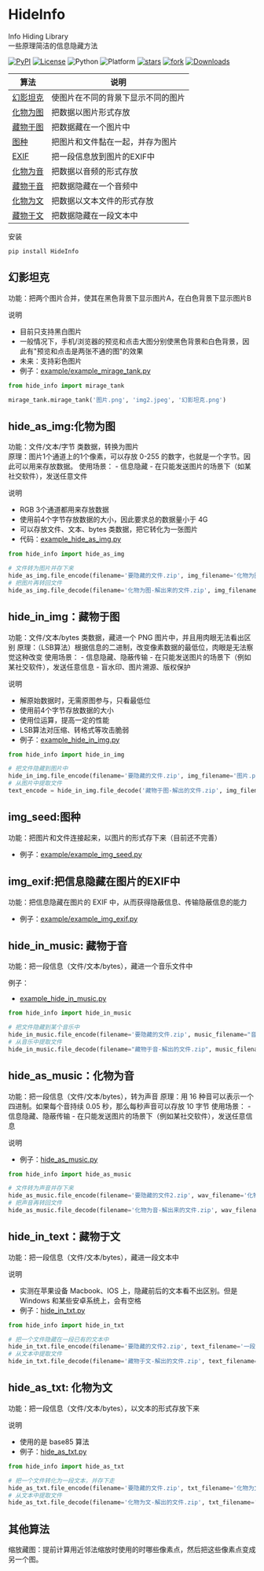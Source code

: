 # HideInfo

Info Hiding Library  
一些原理简洁的信息隐藏方法  



[![PyPI](https://img.shields.io/pypi/v/HideInfo)](https://pypi.org/project/HideInfo/)
[![License](https://img.shields.io/pypi/l/HideInfo.svg)](https://github.com/guofei9987/HideInfo/blob/master/LICENSE)
![Python](https://img.shields.io/badge/python->=3.5-green.svg)
![Platform](https://img.shields.io/badge/platform-windows%20|%20linux%20|%20macos-green.svg)
[![stars](https://img.shields.io/github/stars/guofei9987/HideInfo.svg?style=social)](https://github.com/guofei9987/HideInfo/)
[![fork](https://img.shields.io/github/forks/guofei9987/HideInfo?style=social)](https://github.com/guofei9987/HideInfo/fork)
[![Downloads](https://pepy.tech/badge/HideInfo)](https://pepy.tech/project/HideInfo)




| 算法   | 说明                |
|------|-------------------|
| [幻影坦克](https://github.com/guofei9987/HideInfo/blob/main/example/example_mirage_tank.py) | 使图片在不同的背景下显示不同的图片 |
| [化物为图](https://github.com/guofei9987/HideInfo/blob/main/example/example_hide_as_img.py) | 把数据以图片形式存放        |
| [藏物于图](https://github.com/guofei9987/HideInfo/blob/main/example/example_hide_in_img.py) | 把数据藏在一个图片中          |
| [图种](https://github.com/guofei9987/HideInfo/blob/main/example/example_img_seed.py)   | 把图片和文件黏在一起，并存为图片  |
| [EXIF](https://github.com/guofei9987/HideInfo/blob/main/example/example_img_exif.py) | 把一段信息放到图片的EXIF中   |
| [化物为音](https://github.com/guofei9987/HideInfo/blob/main/example/example_hide_as_music.py) | 把数据以音频的形式存放       |
| [藏物于音](https://github.com/guofei9987/HideInfo/blob/main/example/example_hide_in_music.py) | 把数据隐藏在一个音频中       |
| [化物为文](https://github.com/guofei9987/HideInfo/blob/main/example/example_hide_as_txt.py) | 把数据以文本文件的形式存放 |
| [藏物于文](https://github.com/guofei9987/HideInfo/blob/main/example/example_hide_in_txt.py) | 把数据隐藏在一段文本中 |



安装
```
pip install HideInfo
```


## 幻影坦克

功能：把两个图片合并，使其在黑色背景下显示图片A，在白色背景下显示图片B

说明
- 目前只支持黑白图片
- 一般情况下，手机/浏览器的预览和点击大图分别使黑色背景和白色背景，因此有"预览和点击是两张不通的图"的效果
- 未来：支持彩色图片
- 例子：[example/example_mirage_tank.py](example/example_mirage_tank.py)

```python
from hide_info import mirage_tank

mirage_tank.mirage_tank('图片.png', 'img2.jpeg', '幻影坦克.png')
```

## hide_as_img:化物为图

功能：文件/文本/字节 类数据，转换为图片  
原理：图片1个通道上的1个像素，可以存放 0-255 的数字，也就是一个字节。因此可以用来存放数据。
使用场景：
    - 信息隐藏
    - 在只能发送图片的场景下（如某社交软件），发送任意文件


说明
- RGB 3个通道都用来存放数据
- 使用前4个字节存放数据的大小，因此要求总的数据量小于 4G
- 可以存放文件、文本、bytes 类数据，把它转化为一张图片
- 代码：[example_hide_as_img.py](example/example_hide_as_img.py)

```python
from hide_info import hide_as_img

# 文件转为图片并存下来
hide_as_img.file_encode(filename='要隐藏的文件.zip', img_filename='化物为图.png')
# 把图片再转回文件
hide_as_img.file_decode(filename='化物为图-解出来的文件.zip', img_filename='化物为图.png')
```

## hide_in_img：藏物于图

功能：文件/文本/bytes 类数据，藏进一个 PNG 图片中，并且用肉眼无法看出区别
原理：（LSB算法）根据信息的二进制，改变像素数据的最低位，肉眼是无法察觉这种改变
使用场景：
    - 信息隐藏、隐蔽传输
    - 在只能发送图片的场景下（例如某社交软件），发送任意信息
    - 盲水印、图片溯源、版权保护


说明
- 解原始数据时，无需原图参与，只看最低位
- 使用前4个字节存放数据的大小
- 使用位运算，提高一定的性能
- LSB算法对压缩、转格式等攻击脆弱
- 例子：[example_hide_in_img.py](example/example_hide_in_img.py)

```python
from hide_info import hide_in_img

# 把文件隐藏到图片中
hide_in_img.file_encode(filename='要隐藏的文件.zip', img_filename='图片.png', img_filename_new='藏物于图.png')
# 从图片中提取文件
text_encode = hide_in_img.file_decode('藏物于图-解出的文件.zip', img_filename='藏物于图.png')
```


## img_seed:图种

功能：把图片和文件连接起来，以图片的形式存下来（目前还不完善）

- 例子：[example/example_img_seed.py](example/example_img_seed.py)

## img_exif:把信息隐藏在图片的EXIF中

功能：把信息隐藏在图片的 EXIF 中，从而获得隐蔽信息、传输隐蔽信息的能力

- 例子：[example/example_img_exif.py](example/example_img_exif.py)

## hide_in_music: 藏物于音

功能：把一段信息（文件/文本/bytes），藏进一个音乐文件中

例子：
- [example_hide_in_music.py](example/example_hide_in_music.py)

```python
from hide_info import hide_in_music

# 把文件隐藏到某个音乐中
hide_in_music.file_encode(filename='要隐藏的文件.zip', music_filename="音乐.wav", music_filename_new="藏物于音.wav")
# 从音乐中提取文件
hide_in_music.file_decode(filename="藏物于音-解出的文件.zip", music_filename="藏物于音.wav")
```

## hide_as_music：化物为音

功能：把一段信息（文件/文本/bytes），转为声音
原理：用 16 种音可以表示一个四进制。如果每个音持续 0.05 秒，那么每秒声音可以存放 10 字节
使用场景：
    - 信息隐藏、隐蔽传输
    - 在只能发送图片的场景下（例如某社交软件），发送任意信息
    

说明
- 例子：[hide_as_music.py](example/example_hide_as_music.py)

```python
from hide_info import hide_as_music

# 文件转为声音并存下来
hide_as_music.file_encode(filename='要隐藏的文件2.zip', wav_filename='化物为音.wav')
# 把声音再转回文件
hide_as_music.file_decode(filename='化物为音-解出来的文件.zip', wav_filename='化物为音.wav')

```

## hide_in_text：藏物于文

功能：把一段信息（文件/文本/bytes），藏进一段文本中

说明
- 实测在苹果设备 Macbook、IOS 上，隐藏前后的文本看不出区别。但是 Windows 和某些安卓系统上，会有空格
- 例子：[hide_in_txt.py](example/example_hide_in_txt.py)

```python
from hide_info import hide_in_txt

# 把一个文件隐藏在一段已有的文本中
hide_in_txt.file_encode(filename='要隐藏的文件2.zip', text_filename='一段文本.txt', text_filename_new='藏物于文.txt')
# 从文本中提取文件
hide_in_txt.file_decode(filename='藏物于文-解出的文件.zip', text_filename='藏物于文.txt')
```

## hide_as_txt: 化物为文

功能：把一段信息（文件/文本/bytes），以文本的形式存放下来

说明
- 使用的是 base85 算法
- 例子：[hide_as_txt.py](example/example_hide_as_txt.py)

```python
from hide_info import hide_as_txt

# 把一个文件转化为一段文本，并存下走
hide_as_txt.file_encode(filename='要隐藏的文件.zip', txt_filename='化物为文.txt')
# 从文本中提取文件
hide_as_txt.file_decode(filename='化物为文-解出的文件.zip', txt_filename='化物为文.txt')
```

## 其他算法

缩放藏图：提前计算用近邻法缩放时使用的时哪些像素点，然后把这些像素点变成另一个图。
